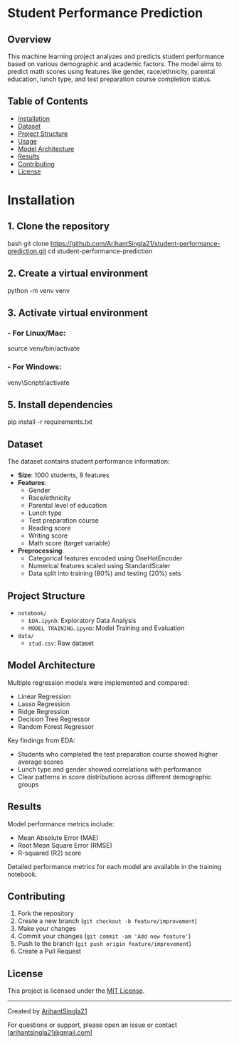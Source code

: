 # Student Performance Prediction

## Overview
This machine learning project analyzes and predicts student performance based on various demographic and academic factors. The model aims to predict math scores using features like gender, race/ethnicity, parental education, lunch type, and test preparation course completion status.

## Table of Contents
- [Installation](#installation)
- [Dataset](#dataset)
- [Project Structure](#project-structure)
- [Usage](#usage)
- [Model Architecture](#model-architecture)
- [Results](#results)
- [Contributing](#contributing)
- [License](#license)

# Installation
## 1. Clone the repository
bash
git clone https://github.com/ArihantSingla21/student-performance-prediction.git
cd student-performance-prediction
## 2. Create a virtual environment
python -m venv venv
## 3. Activate virtual environment
###     - For Linux/Mac:
source venv/bin/activate
### - For Windows:
venv\Scripts\activate
## 5. Install dependencies
pip install -r requirements.txt


## Dataset
The dataset contains student performance information:
- **Size**: 1000 students, 8 features
- **Features**:
  - Gender
  - Race/ethnicity
  - Parental level of education
  - Lunch type
  - Test preparation course
  - Reading score
  - Writing score
  - Math score (target variable)
- **Preprocessing**:
  - Categorical features encoded using OneHotEncoder
  - Numerical features scaled using StandardScaler
  - Data split into training (80%) and testing (20%) sets

## Project Structure
- `notebook/`
  - `EDA.ipynb`: Exploratory Data Analysis
  - `MODEL TRAINING.ipynb`: Model Training and Evaluation
- `data/`
  - `stud.csv`: Raw dataset

## Model Architecture
Multiple regression models were implemented and compared:
- Linear Regression
- Lasso Regression
- Ridge Regression
- Decision Tree Regressor
- Random Forest Regressor

Key findings from EDA:
- Students who completed the test preparation course showed higher average scores
- Lunch type and gender showed correlations with performance
- Clear patterns in score distributions across different demographic groups

## Results
Model performance metrics include:
- Mean Absolute Error (MAE)
- Root Mean Square Error (RMSE)
- R-squared (R2) score

Detailed performance metrics for each model are available in the training notebook.

## Contributing
1. Fork the repository
2. Create a new branch (`git checkout -b feature/improvement`)
3. Make your changes
4. Commit your changes (`git commit -am 'Add new feature'`)
5. Push to the branch (`git push origin feature/improvement`)
6. Create a Pull Request

## License
This project is licensed under the [MIT License](LICENSE).

---
Created by [ArihantSingla21](https://github.com/ArihantSingla21)

For questions or support, please open an issue or contact [arihantsingla21@gmail.com]